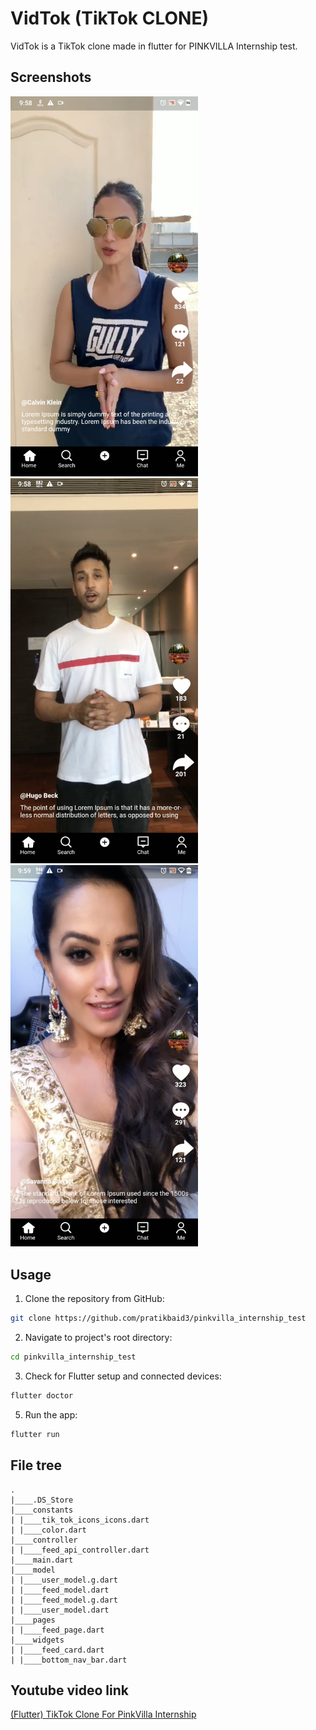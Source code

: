 # VidTok (TikTok CLONE)

VidTok is a TikTok clone made in flutter for PINKVILLA Internship test.


## Screenshots

<img src="images/Screenshot 2020-10-06 at 11.10.18 PM.png" width=300>  <img src="images/Screenshot 2020-10-06 at 11.10.02 PM.png" width=300>
<img src="images/Screenshot 2020-10-06 at 11.10.32 PM.png" width=300>

## Usage

1. Clone the repository from GitHub:

```bash
git clone https://github.com/pratikbaid3/pinkvilla_internship_test
```

2. Navigate to project's root directory:

```bash
cd pinkvilla_internship_test
```

3. Check for Flutter setup and connected devices:

```bash
flutter doctor
```

5. Run the app:

```bash
flutter run
```

## File tree
```
.
|____.DS_Store
|____constants
| |____tik_tok_icons_icons.dart
| |____color.dart
|____controller
| |____feed_api_controller.dart
|____main.dart
|____model
| |____user_model.g.dart
| |____feed_model.dart
| |____feed_model.g.dart
| |____user_model.dart
|____pages
| |____feed_page.dart
|____widgets
| |____feed_card.dart
| |____bottom_nav_bar.dart
```

## Youtube video link
<a href="https://www.youtube.com/watch?v=UrAjnnQv8w8&feature=youtu.be">(Flutter) TikTok Clone For PinkVilla Internship</a>
